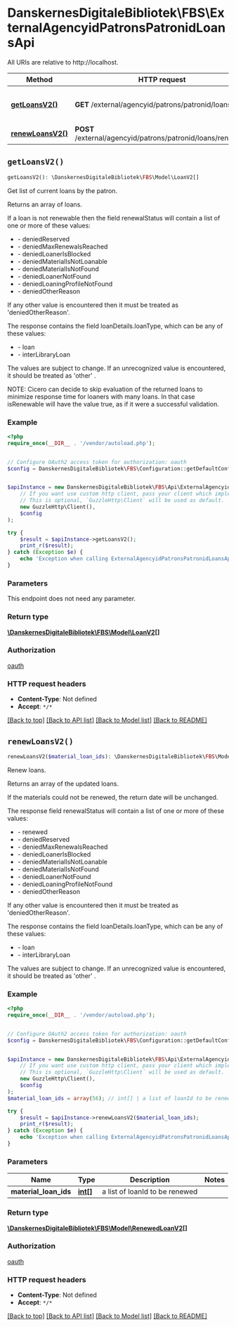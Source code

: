 # DanskernesDigitaleBibliotek\FBS\ExternalAgencyidPatronsPatronidLoansApi

All URIs are relative to http://localhost.

Method | HTTP request | Description
------------- | ------------- | -------------
[**getLoansV2()**](ExternalAgencyidPatronsPatronidLoansApi.md#getLoansV2) | **GET** /external/agencyid/patrons/patronid/loans/v2 | Get list of current loans by the patron.
[**renewLoansV2()**](ExternalAgencyidPatronsPatronidLoansApi.md#renewLoansV2) | **POST** /external/agencyid/patrons/patronid/loans/renew/v2 | Renew loans.


## `getLoansV2()`

```php
getLoansV2(): \DanskernesDigitaleBibliotek\FBS\Model\LoanV2[]
```

Get list of current loans by the patron.

Returns an array of loans.  <p>  </p>  If a loan is not renewable then the field renewalStatus will contain a list of one or more of these values:  <ul>  <li>- deniedReserved</li>  <li>- deniedMaxRenewalsReached</li>  <li>- deniedLoanerIsBlocked</li>  <li>- deniedMaterialIsNotLoanable</li>  <li>- deniedMaterialIsNotFound</li>  <li>- deniedLoanerNotFound</li>  <li>- deniedLoaningProfileNotFound</li>  <li>- deniedOtherReason</li>  </ul>  <p>  If any other value is encountered then it must be treated as 'deniedOtherReason'.  </p>  The response contains the field loanDetails.loanType, which can be any of these values:  <ul>  <li>- loan</li>  <li>- interLibraryLoan</li>  </ul>  <p>  The values are subject to change. If an unrecognized value is encountered, it should be treated as 'other' .  </p>  <p>  NOTE: Cicero can decide to skip evaluation of the returned loans to minimize response time for loaners with  many loans. In that case isRenewable will have the value true, as if it were a successful validation.  </p>

### Example

```php
<?php
require_once(__DIR__ . '/vendor/autoload.php');


// Configure OAuth2 access token for authorization: oauth
$config = DanskernesDigitaleBibliotek\FBS\Configuration::getDefaultConfiguration()->setAccessToken('YOUR_ACCESS_TOKEN');


$apiInstance = new DanskernesDigitaleBibliotek\FBS\Api\ExternalAgencyidPatronsPatronidLoansApi(
    // If you want use custom http client, pass your client which implements `GuzzleHttp\ClientInterface`.
    // This is optional, `GuzzleHttp\Client` will be used as default.
    new GuzzleHttp\Client(),
    $config
);

try {
    $result = $apiInstance->getLoansV2();
    print_r($result);
} catch (Exception $e) {
    echo 'Exception when calling ExternalAgencyidPatronsPatronidLoansApi->getLoansV2: ', $e->getMessage(), PHP_EOL;
}
```

### Parameters

This endpoint does not need any parameter.

### Return type

[**\DanskernesDigitaleBibliotek\FBS\Model\LoanV2[]**](../Model/LoanV2.md)

### Authorization

[oauth](../../README.md#oauth)

### HTTP request headers

- **Content-Type**: Not defined
- **Accept**: `*/*`

[[Back to top]](#) [[Back to API list]](../../README.md#endpoints)
[[Back to Model list]](../../README.md#models)
[[Back to README]](../../README.md)

## `renewLoansV2()`

```php
renewLoansV2($material_loan_ids): \DanskernesDigitaleBibliotek\FBS\Model\RenewedLoanV2[]
```

Renew loans.

Returns an array of the updated loans.  <p>  If the materials could not be renewed, the return date will be unchanged.  </p>   The response field renewalStatus will contain a list of one or more of these values:  <ul>  <li>- renewed</li>  <li>- deniedReserved</li>  <li>- deniedMaxRenewalsReached</li>  <li>- deniedLoanerIsBlocked</li>  <li>- deniedMaterialIsNotLoanable</li>  <li>- deniedMaterialIsNotFound</li>  <li>- deniedLoanerNotFound</li>  <li>- deniedLoaningProfileNotFound</li>  <li>- deniedOtherReason</li>  </ul>  <p>  If any other value is encountered then it must be treated as 'deniedOtherReason'.  </p>  The response contains the field loanDetails.loanType, which can be any of these values:  <ul>  <li>- loan</li>  <li>- interLibraryLoan</li>  </ul>  <p>  The values are subject to change. If an unrecognized value is encountered, it should be treated as 'other' .  </p>

### Example

```php
<?php
require_once(__DIR__ . '/vendor/autoload.php');


// Configure OAuth2 access token for authorization: oauth
$config = DanskernesDigitaleBibliotek\FBS\Configuration::getDefaultConfiguration()->setAccessToken('YOUR_ACCESS_TOKEN');


$apiInstance = new DanskernesDigitaleBibliotek\FBS\Api\ExternalAgencyidPatronsPatronidLoansApi(
    // If you want use custom http client, pass your client which implements `GuzzleHttp\ClientInterface`.
    // This is optional, `GuzzleHttp\Client` will be used as default.
    new GuzzleHttp\Client(),
    $config
);
$material_loan_ids = array(56); // int[] | a list of loanId to be renewed

try {
    $result = $apiInstance->renewLoansV2($material_loan_ids);
    print_r($result);
} catch (Exception $e) {
    echo 'Exception when calling ExternalAgencyidPatronsPatronidLoansApi->renewLoansV2: ', $e->getMessage(), PHP_EOL;
}
```

### Parameters

Name | Type | Description  | Notes
------------- | ------------- | ------------- | -------------
 **material_loan_ids** | [**int[]**](../Model/int.md)| a list of loanId to be renewed |

### Return type

[**\DanskernesDigitaleBibliotek\FBS\Model\RenewedLoanV2[]**](../Model/RenewedLoanV2.md)

### Authorization

[oauth](../../README.md#oauth)

### HTTP request headers

- **Content-Type**: Not defined
- **Accept**: `*/*`

[[Back to top]](#) [[Back to API list]](../../README.md#endpoints)
[[Back to Model list]](../../README.md#models)
[[Back to README]](../../README.md)
